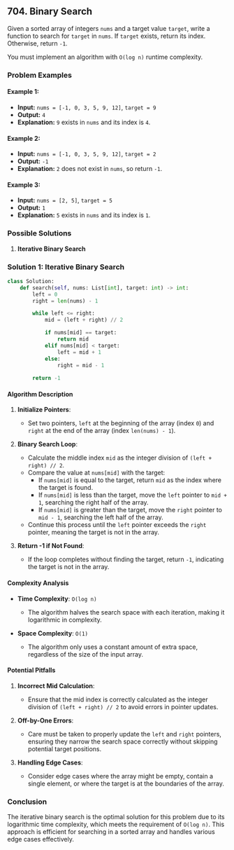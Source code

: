 ## 704. Binary Search

Given a sorted array of integers `nums` and a target value `target`, write a function to search for `target` in `nums`. If `target` exists, return its index. Otherwise, return `-1`.

You must implement an algorithm with `O(log n)` runtime complexity.

### Problem Examples

#### Example 1:
- **Input:** `nums = [-1, 0, 3, 5, 9, 12]`, `target = 9`
- **Output:** `4`
- **Explanation:** `9` exists in `nums` and its index is `4`.

#### Example 2:
- **Input:** `nums = [-1, 0, 3, 5, 9, 12]`, `target = 2`
- **Output:** `-1`
- **Explanation:** `2` does not exist in `nums`, so return `-1`.

#### Example 3:
- **Input:** `nums = [2, 5]`, `target = 5`
- **Output:** `1`
- **Explanation:** `5` exists in `nums` and its index is `1`.

### Possible Solutions

1. **Iterative Binary Search**

### Solution 1: Iterative Binary Search

```python
class Solution:
    def search(self, nums: List[int], target: int) -> int:
        left = 0
        right = len(nums) - 1

        while left <= right:
            mid = (left + right) // 2

            if nums[mid] == target:
                return mid
            elif nums[mid] < target:
                left = mid + 1
            else:
                right = mid - 1
        
        return -1
```

#### Algorithm Description

1. **Initialize Pointers**:
   - Set two pointers, `left` at the beginning of the array (index `0`) and `right` at the end of the array (index `len(nums) - 1`).

2. **Binary Search Loop**:
   - Calculate the middle index `mid` as the integer division of `(left + right) // 2`.
   - Compare the value at `nums[mid]` with the target:
     - If `nums[mid]` is equal to the target, return `mid` as the index where the target is found.
     - If `nums[mid]` is less than the target, move the `left` pointer to `mid + 1`, searching the right half of the array.
     - If `nums[mid]` is greater than the target, move the `right` pointer to `mid - 1`, searching the left half of the array.
   - Continue this process until the `left` pointer exceeds the `right` pointer, meaning the target is not in the array.

3. **Return -1 if Not Found**:
   - If the loop completes without finding the target, return `-1`, indicating the target is not in the array.

#### Complexity Analysis

- **Time Complexity**: `O(log n)`
  - The algorithm halves the search space with each iteration, making it logarithmic in complexity.
  
- **Space Complexity**: `O(1)`
  - The algorithm only uses a constant amount of extra space, regardless of the size of the input array.

#### Potential Pitfalls

1. **Incorrect Mid Calculation**:
   - Ensure that the mid index is correctly calculated as the integer division of `(left + right) // 2` to avoid errors in pointer updates.

2. **Off-by-One Errors**:
   - Care must be taken to properly update the `left` and `right` pointers, ensuring they narrow the search space correctly without skipping potential target positions.

3. **Handling Edge Cases**:
   - Consider edge cases where the array might be empty, contain a single element, or where the target is at the boundaries of the array.

### Conclusion

The iterative binary search is the optimal solution for this problem due to its logarithmic time complexity, which meets the requirement of `O(log n)`. This approach is efficient for searching in a sorted array and handles various edge cases effectively.
